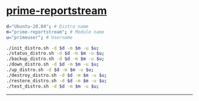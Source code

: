 # [prime-reportstream](https://github.com/CDCgov/prime-reportstream)

```sh
d="Ubuntu-20.04"; # Distro name
m="prime-reportstream"; # Module name
u="primeuser"; # Username

./init_distro.sh -d $d -m $m -u $u;
./status_distro.sh -d $d -m $m -u $u;
./backup_distro.sh -d $d -m $m -u $u;
./down_distro.sh -d $d -m $m -u $u;
./up_distro.sh -d $d -m $m -u $u;
./destroy_distro.sh -d $d -m $m -u $u;
./restore_distro.sh -d $d -m $m -u $u;
./test_distro.sh -d $d -m $m -u $u;

```
---
